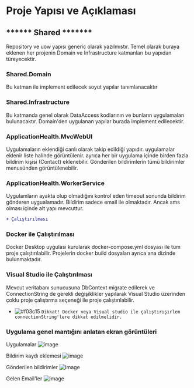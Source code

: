 # Proje Yapısı ve Açıklaması

## ****** Shared *******
Repository ve uow yapısı generic olarak yazılmıstır. Temel olarak buraya eklenen her projenin Domain ve Infrastructure katmanları bu yapıdan türeyecektir.
### Shared.Domain
Bu katman ile implement edilecek soyut yapılar tanımlanacaktır

### Shared.Infrastructure
Bu katmanda genel olarak DataAccess kodlarının ve bunların uygulamaları bulunacaktır. Domain'den uygulanan yapılar burada implement edilecektir.

### ApplicationHealth.MvcWebUI
Uygulamaların eklendiği canlı olarak takip edildiği yapıdır. uygulamalar eklenir liste halinde görüntülenir. ayrıca her bir uygulama içinde birden fazla bildirim kişisi (Contact) eklenebilir. 
Gönderilen bildirimlerin tümü bildirimler menusünden görüntülenebilir. 

### ApplicationHealth.WorkerService
Uygulamların ayakta olup olmadığını kontrol eden timeout sonunda bildirim gönderen uygualamadır. Bildirim sadece email ile olmaktadır. Ancak sms olması içinde alt yapı mevcuttur. 

```diff
+ Çalıştırılması
```


### Docker ile Çalıştırılması
Docker Desktop uygulası kurularak docker-compose.yml dosyası ile tüm proje çalıştırılabilir. Projelerin docker build dosyaları ayrıca ana dizinde bulunmaktadır. 

### Visual Studio ile Çalıştırılması
Mevcut veritabanı sunucusuna DbContext migrate edilerek ve ConnectionString de gerekli değişiklikler yapılarak Visual Studio üzerinden çoklu proje çalıştırma seçeneği ile proje çalıştırılabilir.

- ![#f03c15](https://via.placeholder.com/15/f03c15/000000?text=+) `Dikkat! Docker veya Visual studio ile çalıştırışırlem connectionString'lere dikkat edilmelidir.`

### Uygulama genel mantığını anlatan  ekran görüntüleri 

Uygulamalar
![image](https://user-images.githubusercontent.com/62391718/148823000-2c3ce110-22dd-43d6-8215-08b3f47abd60.png)

Bildirim kaydı eklemesi
![image](https://user-images.githubusercontent.com/62391718/148823215-085c78ea-319a-4343-9faa-30fb2ea7b2cc.png)
 
 Gönderilen bildirimler
 ![image](https://user-images.githubusercontent.com/62391718/148831383-1ac692b0-3da4-45da-a559-7eeb403435ae.png)

Gelen Email'ler
![image](https://user-images.githubusercontent.com/62391718/148831829-c70c285b-2195-4c19-bd03-2df9d3400aef.png)



